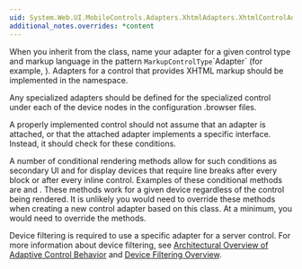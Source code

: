 ```yaml
---
uid: System.Web.UI.MobileControls.Adapters.XhtmlAdapters.XhtmlControlAdapter
additional_notes.overrides: *content
---
```


<p>When you inherit from the <xref href="System.Web.UI.MobileControls.Adapters.XhtmlAdapters.XhtmlControlAdapter"></xref> class, name your adapter for a given control type and markup language in the pattern <code>MarkupControlType</code>`Adapter` (for example, <xref href="System.Web.UI.MobileControls.Adapters.XhtmlAdapters.XhtmlTextBoxAdapter"></xref>). Adapters for a control that provides XHTML markup should be implemented in the <xref href="System.Web.UI.MobileControls.Adapters.XhtmlAdapters"></xref> namespace.  
  
 Any specialized adapters should be defined for the specialized control under each of the device nodes in the configuration .browser files.  
  
 A properly implemented control should not assume that an adapter is attached, or that the attached adapter implements a specific interface. Instead, it should check for these conditions.  
  
 A number of conditional rendering methods allow for such conditions as secondary UI and for display devices that require line breaks after every block or after every inline control. Examples of these conditional methods are <xref href="System.Web.UI.MobileControls.Adapters.XhtmlAdapters.XhtmlControlAdapter.ConditionalSetPendingBreak(System.Web.UI.MobileControls.Adapters.XhtmlAdapters.XhtmlMobileTextWriter)"></xref> and <xref href="System.Web.UI.MobileControls.Adapters.XhtmlAdapters.XhtmlControlAdapter.ConditionalEnterLayout(System.Web.UI.MobileControls.Adapters.XhtmlAdapters.XhtmlMobileTextWriter,System.Web.UI.MobileControls.Style)"></xref>. These methods work for a given device regardless of the control being rendered. It is unlikely you would need to override these methods when creating a new control adapter based on this class. At a minimum, you would need to override the <xref href="erload:System.Web.UI.MobileControls.Adapters.XhtmlAdapters.XhtmlControlAdapter.Render"></xref> methods.  
  
 Device filtering is required to use a specific adapter for a server control. For more information about device filtering, see [Architectural Overview of Adaptive Control Behavior](http://msdn.microsoft.com/library/4ff05ae9-4109-4352-929e-ad893895dbff) and [Device Filtering Overview](http://msdn.microsoft.com/library/bdfeaa58-dedd-4c0d-8610-988aac0eff19).</p>


